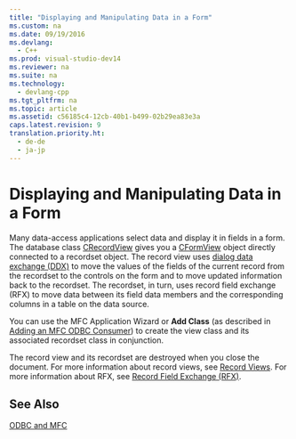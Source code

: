 ```yaml
---
title: "Displaying and Manipulating Data in a Form"
ms.custom: na
ms.date: 09/19/2016
ms.devlang: 
  - C++
ms.prod: visual-studio-dev14
ms.reviewer: na
ms.suite: na
ms.technology: 
  - devlang-cpp
ms.tgt_pltfrm: na
ms.topic: article
ms.assetid: c56185c4-12cb-40b1-b499-02b29ea83e3a
caps.latest.revision: 9
translation.priority.ht: 
  - de-de
  - ja-jp
---
```

# Displaying and Manipulating Data in a Form
Many data-access applications select data and display it in fields in a form. The database class [CRecordView](../vs140/CRecordView-Class.md) gives you a [CFormView](../vs140/CFormView-Class.md) object directly connected to a recordset object. The record view uses [dialog data exchange (DDX)](../vs140/Dialog-Data-Exchange-and-Validation.md) to move the values of the fields of the current record from the recordset to the controls on the form and to move updated information back to the recordset. The recordset, in turn, uses record field exchange (RFX) to move data between its field data members and the corresponding columns in a table on the data source.  
  
 You can use the MFC Application Wizard or **Add Class** (as described in [Adding an MFC ODBC Consumer](../vs140/Adding-an-MFC-ODBC-Consumer.md)) to create the view class and its associated recordset class in conjunction.  
  
 The record view and its recordset are destroyed when you close the document. For more information about record views, see [Record Views](../vs140/Record-Views---MFC-Data-Access-.md). For more information about RFX, see [Record Field Exchange (RFX)](../vs140/Record-Field-Exchange--RFX-.md).  
  
## See Also  
 [ODBC and MFC](../vs140/ODBC-and-MFC.md)